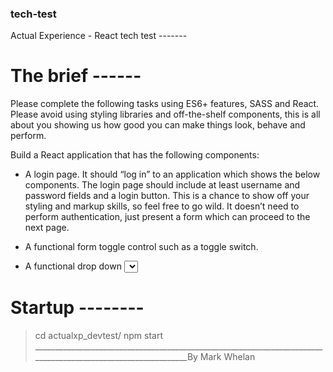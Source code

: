 
### tech-test
Actual Experience - React tech test -------

# The brief ------

Please complete the following tasks using ES6+ features, SASS and React.  Please avoid using styling libraries and off-the-shelf components, this is all about you showing us how good you can make things look, behave and perform. 


Build a React application that has the following components: 
    
  - A login page.  It should “log in” to an application which shows the below components.  The login page should include at least username and password fields and a login button.  This is a chance to show off your styling and markup skills, so feel free to go wild.  It doesn’t need to perform authentication, just present a form which can proceed to the next page. 

  - A functional form toggle control such as a toggle switch.

  - A functional drop down <select> with count badges which can accept the following data format:
      [ 
        { value: “foo”, count: 10 }, 
        { value: “bar”, count: 32 },
        // ... 
      ] 

# Startup --------
  > cd actualxp_devtest/
  > npm start
______________________________________________________________________________________________________________By Mark Whelan
